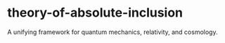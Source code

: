 # theory-of-absolute-inclusion
A unifying framework for quantum mechanics, relativity, and cosmology.
